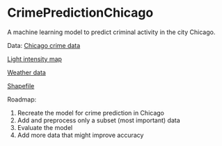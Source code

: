 # CrimePredictionChicago
A machine learning model to predict criminal activity in the city Chicago.

Data:
[Chicago crime data](https://data.cityofchicago.org/Public-Safety/Crimes-One-year-prior-to-present/x2n5-8w5q/data)

[Light intensity map](https://www.nasa.gov/sites/default/files/thumbnails/image/26247384716_9281df96cc_o.jpg)

[Weather data](https://www.visualcrossing.com/weather/weather-data-services)

[Shapefile](https://data.cityofchicago.org/Facilities-Geographic-Boundaries/Boundaries-Neighborhoods/bbvz-uum9)


Roadmap:
1. Recreate the model for crime prediction in Chicago
1. Add and preprocess only a subset (most important) data
2. Evaluate the model
3. Add more data that might improve accuracy